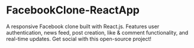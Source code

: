 # FacebookClone-ReactApp
A responsive Facebook clone built with React.js. Features user authentication, news feed, post creation, like &amp; comment functionality, and real-time updates. Get social with this open-source project! 
